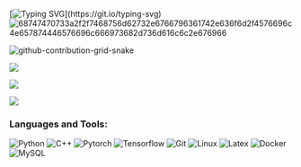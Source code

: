 <!--
**Yashow98/Yashow98** is a ✨ _special_ ✨ repository because its `README.md` (this file) appears on your GitHub profile.

Here are some ideas to get you started:

- 🔭 I’m currently working on ...
- 🌱 I’m currently learning ...
- 👯 I’m looking to collaborate on ...
- 🤔 I’m looking for help with ...
- 💬 Ask me about ...
- 📫 How to reach me: ...
- 😄 Pronouns: ...
- ⚡ Fun fact: ...
-->
[![Typing SVG](https://readme-typing-svg.demolab.com?font=Fira+Code&pause=1000&color=1E00F7&width=920&lines=Hi%2C+I'm+YashowHoo.++I+am+currently+working+as+Computer+Science+Developer.)](https://git.io/typing-svg)
![68747470733a2f2f7468756d62732e6766796361742e636f6d2f4576696c4e657874446576696c666973682d736d616c6c2e676966](https://user-images.githubusercontent.com/89845641/220167426-0c5f630e-6d56-4617-9775-71c2bd025b4f.gif)

![github-contribution-grid-snake](https://user-images.githubusercontent.com/89845641/218791674-c52db856-24d2-429f-8867-170c365730d1.svg)

![](https://github-readme-stats.vercel.app/api?username=Yashow98&include_all_commits=true&count_private-true&custom_title=Yashow98'%20GitHub%20Stats&line_height=30&show_icons=true&hide_border=true&bg_color=192133&title_color=efb752&icon_color=efb752&text_color=70bed9)

![](https://komarev.com/ghpvc/?username=Yashow98)

![](https://github-readme-stats.vercel.app/api/top-langs/?username=Yashow98&layout=compact)

### Languages and Tools:
![Python](https://img.shields.io/badge/-Python-192133?style=flat-square&logo=python&logoColor=white)
![C++](https://img.shields.io/badge/-C++-192133?style=flat-square&logo=cplusplus&logoColor=white)
![Pytorch](https://img.shields.io/badge/-Pytorch-192133?style=flat-square&logo=pytorch&logoColor=white)
![Tensorflow](https://img.shields.io/badge/-Tensorflow-192133?style=flat-square&logo=tensorflow&logoColor=white)
![Git](https://img.shields.io/badge/-Git-192133?style=flat-square&logo=git&logoColor=white)
![Linux](https://img.shields.io/badge/-Linux-192133?style=flat-square&logo=linux&logoColor=white)
![Latex](https://img.shields.io/badge/-Latex-192133?style=flat-square&logo=latex&logoColor=white)
![Docker](https://img.shields.io/badge/-Docker-192133?style=flat-square&logo=docker&logoColor=white)
![MySQL](https://img.shields.io/badge/-MySQL-192133?style=flat-square&logo=mysql&logoColor=white)
